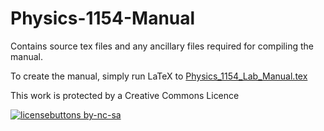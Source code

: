 # Physics-1154-Manual
Contains source tex files and any ancillary files required for compiling the manual.

To create the manual, simply run LaTeX to [Physics_1154_Lab_Manual.tex](Physics-1154-Manual/Physics_1154_Lab_Manual.tex)

This work is protected by a Creative Commons Licence

[![licensebuttons by-nc-sa](https://licensebuttons.net/l/by-nc-sa/3.0/88x31.png)](https://creativecommons.org/licenses/by-nc-sa/4.0)
